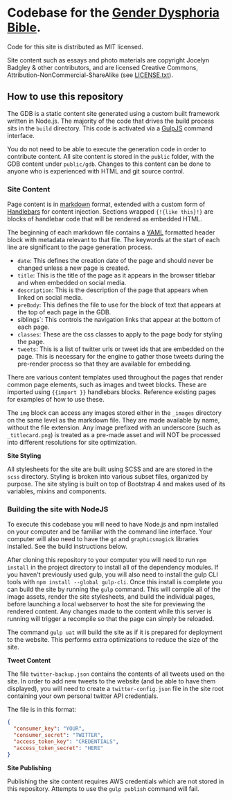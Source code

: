 
# Codebase for the [Gender Dysphoria Bible](https://genderdysphoria.fyi).

Code for this site is distributed as MIT licensed.

Site content such as essays and photo materials are copyright Jocelyn Badgley & other contributors, and are licensed Creative Commons, Attribution-NonCommercial-ShareAlike (see [LICENSE.txt](LICENSE.txt)).

## How to use this repository

The GDB is a static content site generated using a custom built framework written in Node.js. The majority of the code that drives the build process sits in the `build` directory. This code is activated via a [GulpJS](https://gulpjs.com/) command interface.

You do not need to be able to execute the generation code in order to contribute content. All site content is stored in the `public` folder, with the GDB content under `public/gdb`. Changes to this content can be done to anyone who is experienced with HTML and git source control.

### Site Content

Page content is in [markdown](https://www.markdownguide.org/getting-started/) format, extended with a custom form of [Handlebars](https://handlebarsjs.com/guide/) for content injection. Sections wrapped `{!{like this}!}` are blocks of handlebar code that will be rendered as embedded HTML.

The beginning of each markdown file contains a [YAML](https://yaml.org/) formatted header block with metadata relevant to that file. The keywords at the start of each line are significant to the page generation process.

- `date`: This defines the creation date of the page and should never be changed unless a new page is created.
- `title`: This is the title of the page as it appears in the browser titlebar and when embedded on social media.
- `description`: This is the description of the page that appears when linked on social media.
- `preBody`: This defines the file to use for the block of text that appears at the top of each page in the GDB.
- siblings`: This controls the navigation links that appear at the bottom of each page.
- `classes`: These are the css classes to apply to the page body for styling the page.
- `tweets`: This is a list of twitter urls or tweet ids that are embedded on the page. This is necessary for the engine to gather those tweets during the pre-render process so that they are available for embedding.

There are various content templates used throughout the pages that render common page elements, such as images and tweet blocks. These are imported using `{{import }}` handlebars blocks. Reference existing pages for examples of how to use these.

The `img` block can access any images stored either in the `_images` directory on the same level as the markdown file. They are made available by name, without the file extension. Any image prefixed with an underscore (such as `_titlecard.png`) is treated as a pre-made asset and will NOT be processed into different resolutions for site optimization.

**Site Styling**

All stylesheets for the site are built using SCSS and are are stored in the `scss` directory. Styling is broken into various subset files, organized by purpose. The site styling is built on top of Bootstrap 4 and makes used of its variables, mixins and components.

### Building the site with NodeJS

To execute this codebase you will need to have Node.js and npm installed on your computer and be familiar with the command line interface. Your computer will also need to have the `gd` and `graphicsmagick` libraries installed. See the build instructions below.

After cloning this repository to your computer you will need to run `npm install` in the project directory to install all of the dependency modules. If you haven't previously used gulp, you will also need to install the gulp CLI tools with `npm install --global gulp-cli`. Once this install is complete you can build the site by running the `gulp` command. This will compile all of the image assets, render the site stylesheets, and build the individual pages, before launching a local webserver to host the site for previewing the rendered content. Any changes made to the content while this server is running will trigger a recompile so that the page can simply be reloaded.

The command `gulp uat` will build the site as if it is prepared for deployment to the website. This performs extra optimizations to reduce the size of the site.

**Tweet Content**

The file `twitter-backup.json` contains the contents of all tweets used on the site. In order to add new tweets to the website (and be able to have them displayed), you will need to create a `twitter-config.json` file in the site root containing your own personal twitter API credentials.

The file is in this format:

```json
{
  "consumer_key": "YOUR",
  "consumer_secret": "TWITTER",
  "access_token_key": "CREDENTIALS",
  "access_token_secret": "HERE"
}
```

**Site Publishing**

Publishing the site content requires AWS credentials which are not stored in this repository. Attempts to use the `gulp publish` command will fail.

